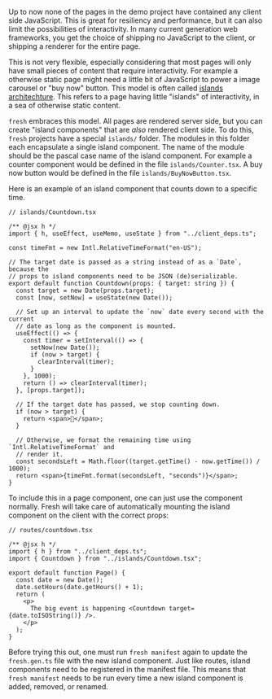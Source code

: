 Up to now none of the pages in the demo project have contained any client side
JavaScript. This is great for resiliency and performance, but it can also limit
the possibilities of interactivity. In many current generation web frameworks,
you get the choice of shipping no JavaScript to the client, or shipping a
renderer for the entire page.

This is not very flexible, especially considering that most pages will only have
small pieces of content that require interactivity. For example a otherwise
static page might need a little bit of JavaScript to power a image carousel or
"buy now" button. This model is often called
[islands architechture][islands-architechture]. This refers to a page having
little "islands" of interactivity, in a sea of otherwise static content.

`fresh` embraces this model. All pages are rendered server side, but you can
create "island components" that are _also_ rendered client side. To do this,
`fresh` projects have a special `islands/` folder. The modules in this folder
each encapsulate a single island component. The name of the module should be the
pascal case name of the island component. For example a counter component would
be defined in the file `islands/Counter.tsx`. A buy now button would be defined
in the file `islands/BuyNowButton.tsx`.

Here is an example of an island component that counts down to a specific time.

```tsx
// islands/Countdown.tsx

/** @jsx h */
import { h, useEffect, useMemo, useState } from "../client_deps.ts";

const timeFmt = new Intl.RelativeTimeFormat("en-US");

// The target date is passed as a string instead of as a `Date`, because the
// props to island components need to be JSON (de)serializable.
export default function Countdown(props: { target: string }) {
  const target = new Date(props.target);
  const [now, setNow] = useState(new Date());

  // Set up an interval to update the `now` date every second with the current
  // date as long as the component is mounted.
  useEffect(() => {
    const timer = setInterval(() => {
      setNow(new Date());
      if (now > target) {
        clearInterval(timer);
      }
    }, 1000);
    return () => clearInterval(timer);
  }, [props.target]);

  // If the target date has passed, we stop counting down.
  if (now > target) {
    return <span>🎉</span>;
  }

  // Otherwise, we format the remaining time using `Intl.RelativeTimeFormat` and
  // render it.
  const secondsLeft = Math.floor((target.getTime() - now.getTime()) / 1000);
  return <span>{timeFmt.format(secondsLeft, "seconds")}</span>;
}
```

To include this in a page component, one can just use the component normally.
Fresh will take care of automatically mounting the island component on the
client with the correct props:

```tsx
// routes/countdown.tsx

/** @jsx h */
import { h } from "../client_deps.ts";
import { Countdown } from "../islands/Countdown.tsx";

export default function Page() {
  const date = new Date();
  date.setHours(date.getHours() + 1);
  return (
    <p>
      The big event is happening <Countdown target={date.toISOString()} />.
    </p>
  );
}
```

Before trying this out, one must run `fresh manifest` again to update the
`fresh.gen.ts` file with the new island component. Just like routes, island
components need to be registered in the manifest file. This means that
`fresh manifest` needs to be run every time a new island component is added,
removed, or renamed.

[islands-architechture]: https://jasonformat.com/islands-architecture
